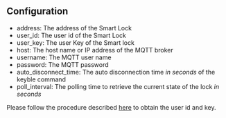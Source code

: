 ## Configuration
- address: The address of the Smart Lock
- user_id: The user id of the Smart Lock
- user_key: The user Key of the Smart lock
- host: The host name or IP address of the MQTT broker
- username: The MQTT user name
- password: The MQTT password
- auto_disconnect_time: The auto disconnection time *in seconds* of the keyble command
- poll_interval: The polling time to retrieve the current state of the lock *in seconds*

Please follow the procedure described [here](https://github.com/oyooyo/keyble#keyble-registeruser) to obtain the user id and key.